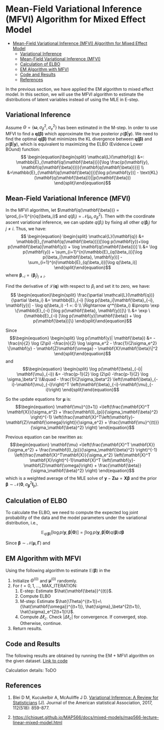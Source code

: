 # Mean-Field Variational Inference (MFVI) Algorithm for Mixed Effect Model
- [Mean-Field Variational Inference (MFVI) Algorithm for Mixed Effect Model](#mean-field-variational-inference-mfvi-algorithm-for-mixed-effect-model)
  - [Variational Inference](#variational-inference)
  - [Mean-Field Variational Inference (MFVI)](#mean-field-variational-inference-mfvi)
  - [Calculation of ELBO](#calculation-of-elbo)
  - [EM Algorithm with MFVI](#em-algorithm-with-mfvi)
  - [Code and Results](#code-and-results)
  - [References](#references)

In the previous section, we have applied the EM algorithm to mixed effect model. In this section, we will use the MFVI algorithm to estimate the distributions of latent variables instead of using the MLE in E-step.

## Variational Inference
Assume $\Theta=\{\mathbf{\omega}, \sigma_\beta^2, \sigma_e^2\}$ has been estimated in the M-step. In order to use MFVI to find a $\mathbf{q(\mathbf{\beta})}$ which approximate the true posterior $p(\mathbf{\beta}|\mathbf{y})$. We need to find the optimal $\mathbf{q(\mathbf{\beta})}$ that minimizes the KL divergence between $\mathbf{q(\mathbf{\beta})}$ and $p(\mathbf{\beta}|\mathbf{y})$, which is equivalent to maximizing the ELBO (Evidence Lower BOund) function:
$$
\begin{equation}\begin{split}
\mathcal{L}(\mathbf{q}) &=: \mathbb{E}_{\mathbf{q(\mathbf{\beta})}}[\log \frac{p(\mathbf{y}, \mathbf{q(\mathbf{\beta})})}{\mathbf{q(\mathbf{\beta})}}] \\
&=\mathbb{E}_{\mathbf{q(\mathbf{\beta})}}[\log p(\mathbf{y})] - \text{KL}(\mathbf{q(\mathbf{\beta})}||p(\mathbf{\beta}))
\end{split}\end{equation}$$


## Mean-Field Variational Inference (MFVI)
In the MFVI algorithm, let $\mathbf{q(\mathbf{\beta})} = \prod_{i=1}^{n}q(\beta_i)$ and $q(\beta_i) = \mathcal{N}(\mu_i, \sigma_\beta^2)$. Then with the coordinate ascent variational inference, we can update $q(\beta_i)$ by fixing all other $q(\mathbf{\beta}_j)$ for $j\neq i$. Thus, we have:
$$
\begin{equation} \begin{split}
\mathcal{L}(\mathbf{q}) &= \mathbb{E}_{\mathbf{q(\mathbf{\beta})}}[\log p(\mathbf{y})+\log p(\mathbf{\beta}|\mathbf{y}) + \log \mathbf{q(\mathbf{\beta})}] \\
&= \log p(\mathbf{y}) + \sum_{i=1}^{n}\mathbb{E}_{q(\beta_i)}[\log p(\beta_i|\mathbf{\beta}, \mathbf{y})] - \sum_{i=1}^{n}\mathbb{E}_{q(\beta_i)}[\log q(\beta_i)]
\end{split}\end{equation}$$
where $\mathbf{\beta}_{-i} = \{\mathbf{\beta}_j\}_{j\neq i}$.

Find the derivative of $\mathcal{L}(\mathbf{q})$ with respect to $\beta_i$ and set it to zero, we have:
$$
\begin{equation}\begin{split}
\frac{\partial \mathcal{L}(\mathbf{q})}{\partial \beta_i} &= \mathbb{E}_{-i} [\log p(\beta_i|\mathbf{\beta}_{-i}, \mathbf{y})] - \log q(\beta_i) -1 =: 0 \\
\Rightarrow q^*(\beta_i) &\propto \exp \{\mathbb{E}_{-i} [\log p(\mathbf{\beta}, \mathbf{y})]\} \\
&= \exp \{\mathbb{E}_{-i} [\log p(\mathbf{y}|\mathbf{\beta}) + \log p(\mathbf{\beta})]\}
\end{split}\end{equation}$$

Since
$$\begin{equation}
\begin{split}
\log p(\mathbf{y}| \mathbf{\beta})
&= -\frac{n}{2} \log (2\pi) -\frac{n}{2} \log \sigma_e^2 - \frac{1}{2\sigma_e^2} \|\mathbf{y} - \mathbf{Z}\mathbf{\omega} - \mathbf{X}\mathbf{\beta}\|^2
\end{split}\end{equation}$$
and
$$\begin{equation}
\begin{split}
\log p(\mathbf{\beta}_{-i}| \mathbf{\mu}_{-i}) &= -\frac{p-1}{2} \log (2\pi) -\frac{p-1}{2} \log \sigma_\beta^2 \\&\quad - \frac{1}{2\sigma_\beta^2} \left(\mathbf{\beta}_{-i}-\mathbf{\mu}_{-i}\right)^T \left(\mathbf{\beta}_{-i}-\mathbf{\mu}_{-i}\right)
\end{split}\end{equation}$$

So the update equations for $\mathbf{\mu}$ is:
$$\begin{equation}
\mathbf{\mu}^{(t+1)} =\left(\frac{\mathbf{X}^T \mathbf{X}}{\sigma_e^2} + \frac{\mathbf{I}_{p}}{\sigma_\mathbf{\beta}^2} \right)^{-1} \left(\frac{\mathbf{X}^T\left(\mathbf{y}- \mathbf{Z}\mathbf{\omega}\right)}{\sigma_e^2} + \frac{\mathbf{\mu}^{(t)}}{\sigma_\mathbf{\beta}^2} \right)
\end{equation}$$

Previous equation can be rewritten as:
$$\begin{equation}
\mathbf{\mu} =\left(\frac{\mathbf{X}^T \mathbf{X}}{\sigma_e^2} + \frac{\mathbf{I}_{p}}{\sigma_\mathbf{\beta}^2} \right)^{-1} \left(\frac{\mathbf{X}^T\mathbf{X}}{\sigma_e^2} \left(\mathbf{X}^T \mathbf{X}\right)^{-1}\mathbf{X}^T \left(\mathbf{y}- \mathbf{Z}\mathbf{\omega}\right) + \frac{\mathbf{\beta}}{\sigma_\mathbf{\beta}^2} \right)
\end{equation}$$
which is a weighted average of the MLE solve of $\mathbf{y}-\mathbf{Z}\mathbf{\omega} = \mathbf{X}\mathbf{\beta}$ and the prior $\mathbf{\beta} \sim \mathcal{N}(\mathbf{0}, \sigma_\mathbf{\beta}^2 \mathbf{I}_{p})$.  

## Calculation of ELBO
To calculate the ELBO, we need to compute the expected log joint probability of the data and the model parameters under the variational distribution, i.e.,

$$\mathbb{E}_{q(\mathbf{\beta})}[\log p(\mathbf{y}, \mathbf{\beta}|\mathbf{\Theta})] = \int \log p(\mathbf{y}, \mathbf{\beta}|\mathbf{\Theta}) q(\mathbf{\beta}) d\mathbf{\beta} $$

Since $\mathbf{\beta} \sim \mathcal{N}(\mathbf{\mu}, \mathbf{\Gamma})$ and 

## EM Algorithm with MFVI
Using the following algorithm to estimate $\mathbb{E}(\mathbf{\beta})$ in the 

1. Initialize $\Theta^{(0)}$ and $\mathbf{\mu}^{(0)}$ randomly.
2. For $t = 0, 1, \dots$, MAX_ITERATION:
   1. E-step: Estimate $\hat{\mathbf{\beta}}^{(t)}$.
   2. Compute $\text{ELBO}$
   3. M-step: Estimate $\hat{\Theta}^{(t+1)}=\{\hat{\mathbf{\omega}}^{(t+1)}, \hat{\sigma}_\beta^{2(t+1)}, \hat{\sigma}_e^{2(t+1)}\}$.
   4. Compute $\Delta \ell_c$. Check $|\Delta \ell_c|$ for convergence. If converged, stop. Otherwise, continue.
3. Return results.

## Code and Results
The following results are obtained by running the EM + MFVI algorithm on the given dataset.
[Link to code](https://lucajiang.github.io/Mixed-Effect-Model-Numerical-Algorithm/mfvi_result)

Calculation details:
ToDO

## References
1.  Blei D M, Kucukelbir A, McAuliffe J D. [Variational Inference: A Review for Statisticians](https://arxiv.org/pdf/1601.00670.pdf) [J]. Journal of the American statistical Association, 2017, 112(518): 859-877.

2. https://jchiquet.github.io/MAP566/docs/mixed-models/map566-lecture-linear-mixed-model.html


